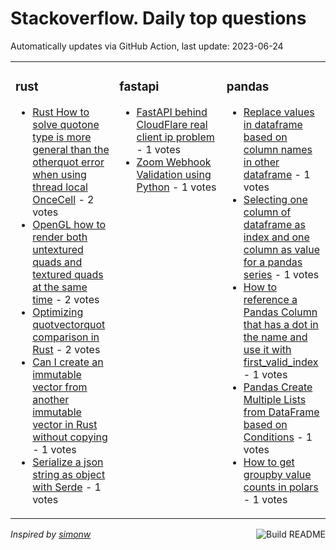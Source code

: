 # Stackoverflow. Daily top questions 

Automatically updates via GitHub Action, last update: <!-- date starts -->2023-06-24<!-- date ends -->


<table><tr><td valign="top" width="33%">

### rust
<!-- rust starts -->
* [Rust How to solve quotone type is more general than the otherquot error when using thread local OnceCell](https://stackoverflow.com/questions/76546835/rust-how-to-solve-one-type-is-more-general-than-the-other-error-when-using-th) - 2 votes
* [OpenGL  how to render both untextured quads and textured quads at the same time](https://stackoverflow.com/questions/76543881/opengl-how-to-render-both-untextured-quads-and-textured-quads-at-the-same-time) - 2 votes
* [Optimizing quotvectorquot comparison in Rust](https://stackoverflow.com/questions/76540759/optimizing-vector-comparison-in-rust) - 2 votes
* [Can I create an immutable vector from another immutable vector in Rust without copying](https://stackoverflow.com/questions/76541948/can-i-create-an-immutable-vector-from-another-immutable-vector-in-rust-without-c) - 1 votes
* [Serialize a json string as object with Serde](https://stackoverflow.com/questions/76541335/serialize-a-json-string-as-object-with-serde) - 1 votes
<!-- rust ends -->
</td><td valign="top" width="34%">


### fastapi
<!-- fastapi starts -->
* [FastAPI behind CloudFlare real client ip problem](https://stackoverflow.com/questions/76539759/fastapi-behind-cloudflare-real-client-ip-problem) - 1 votes
* [Zoom Webhook Validation using Python](https://stackoverflow.com/questions/76536892/zoom-webhook-validation-using-python) - 1 votes
<!-- fastapi ends -->
</td><td valign="top" width="34%">


### pandas
<!-- pandas starts -->
* [Replace values in dataframe based on column names in other dataframe](https://stackoverflow.com/questions/76543768/replace-values-in-dataframe-based-on-column-names-in-other-dataframe) - 1 votes
* [Selecting one column of dataframe as index and one column as value for a pandas series](https://stackoverflow.com/questions/76545756/selecting-one-column-of-dataframe-as-index-and-one-column-as-value-for-a-pandas) - 1 votes
* [How to reference a Pandas Column that has a dot in the name and use it with first_valid_index](https://stackoverflow.com/questions/76547545/how-to-reference-a-pandas-column-that-has-a-dot-in-the-name-and-use-it-with-firs) - 1 votes
* [Pandas Create Multiple Lists from DataFrame based on Conditions](https://stackoverflow.com/questions/76543639/pandas-create-multiple-lists-from-dataframe-based-on-conditions) - 1 votes
* [How to get groupby value counts in polars](https://stackoverflow.com/questions/76542318/how-to-get-groupby-value-counts-in-polars) - 1 votes
<!-- pandas ends -->
</td></tr></table>

<a href="https://github.com/hp0404/hp0404/actions"><img src="https://github.com/hp0404/hp0404/workflows/Build%20README/badge.svg" align="right" alt="Build README"></a> <p>*Inspired by  [simonw](https://github.com/simonw/simonw)*</p>
